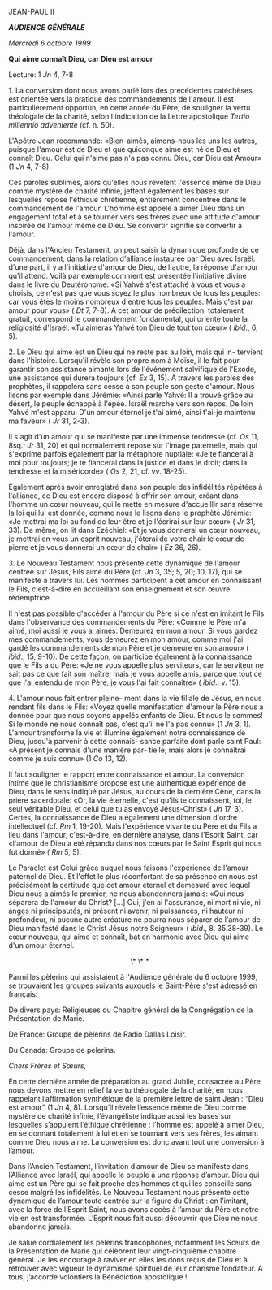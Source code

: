 JEAN-PAUL II

***AUDIENCE GÉNÉRALE***

*Mercredi 6 octobre 1999*

**Qui aime connaît Dieu, car Dieu est amour**

Lecture: 1 *Jn* 4, 7-8

1\. La conversion dont nous avons parlé lors des précédentes catéchèses, est orientée vers la pratique des commandements de l'amour. Il est particulièrement opportun, en cette année du Père, de souligner la vertu théologale de la charité, selon l'indication de la Lettre apostolique *Tertio millennio adveniente* (cf. n. 50).

L'Apôtre Jean recommande: «Bien-aimés, aimons-nous les uns les autres, puisque l'amour est de Dieu et que quiconque aime est né de Dieu et connaît Dieu. Celui qui n'aime pas n'a pas connu Dieu, car Dieu est Amour» (1 *Jn* 4, 7-8).

Ces paroles sublimes, alors qu'elles nous révèlent l'essence même de Dieu comme mystère de charité infinie, jettent également les bases sur lesquelles repose l'éthique chrétienne, entièrement concentrée dans le commandement de l'amour. L'homme est appelé à aimer Dieu dans un engagement total et à se tourner vers ses frères avec une attitude d'amour inspirée de l'amour même de Dieu. Se convertir signifie se convertir à l'amour.

Déjà, dans l'Ancien Testament, on peut saisir la dynamique profonde de ce commandement, dans la relation d'alliance instaurée par Dieu avec Israël: d'une part, il y a l'initiative d'amour de Dieu, de l'autre, la réponse d'amour qu'il attend. Voilà par exemple comment est présentée l'initiative divine dans le livre du Deutéronome: «Si Yahvé s'est attaché à vous et vous a choisis, ce n'est pas que vous soyez le plus nombreux de tous les peuples: car vous êtes le moins nombreux d'entre tous les peuples. Mais c'est par amour pour vous» ( *Dt* 7, 7-8). A cet amour de prédilection, totalement gratuit, correspond le commandement fondamental, qui oriente toute la religiosité d'Israël: «Tu aimeras Yahvé ton Dieu de tout ton cœur» ( *ibid*., 6, 5).

2\. Le Dieu qui aime est un Dieu qui ne reste pas au loin, mais qui in- tervient dans l'histoire. Lorsqu'il révèle son propre nom à Moïse, il le fait pour garantir son assistance aimante lors de l'événement salvifique de l'Exode, une assistance qui durera toujours (cf. *Ex* 3, 15). A travers les paroles des prophètes, il rappelera sans cesse à son peuple son geste d'amour. Nous lisons par exemple dans Jérémie: «Ainsi parle Yahvé: Il a trouvé grâce au désert, le peuple échappé à l'épée. Israël marche vers son repos. De loin Yahvé m'est apparu: D'un amour éternel je t'ai aimé, ainsi t'ai-je maintenu ma faveur» ( *Jr* 31, 2-3).

Il s'agit d'un amour qui se manifeste par une immense tendresse (cf. *Os* 11, 8sq.; *Jr* 31, 20) et qui normalement repose sur l'image paternelle, mais qui s'exprime parfois également par la métaphore nuptiale: «Je te fiancerai à moi pour toujours; je te fiancerai dans la justice et dans le droit; dans la tendresse et la miséricorde» ( *Os* 2, 21, cf. vv. 18-25).

Egalement après avoir enregistré dans son peuple des infidélités répétées à l'alliance, ce Dieu est encore disposé à offrir son amour, créant dans l'homme un cœur nouveau, qui le mette en mesure d'accueillir sans réserve la loi qui lui est donnée, comme nous le lisons dans le prophète Jérémie: «Je mettrai ma loi au fond de leur être et je l'écrirai sur leur cœur» ( *Jr* 31, 33). De même, on lit dans Ezéchiel: «Et je vous donnerai un cœur nouveau, je mettrai en vous un esprit nouveau, j'ôterai de votre chair le cœur de pierre et je vous donnerai un cœur de chair» ( *Ez* 36, 26).

3\. Le Nouveau Testament nous présente cette dynamique de l'amour centrée sur Jésus, Fils aimé du Père (cf. *Jn* 3, 35; 5, 20; 10, 17), qui se manifeste à travers lui. Les hommes participent à cet amour en connaissant le Fils, c'est-à-dire en accueillant son enseignement et son œuvre rédemptrice.

Il n'est pas possible d'accéder à l'amour du Père si ce n'est en imitant le Fils dans l'observance des commandements du Père: «Comme le Père m'a aimé, moi aussi je vous ai aimés. Demeurez en mon amour. Si vous gardez mes commandements, vous demeurez en mon amour, comme moi j'ai gardé les commandements de mon Père et je demeure en son amour» ( *ibid*., 15, 9-10). De cette façon, on participe également à la connaissance que le Fils a du Père: «Je ne vous appelle plus serviteurs, car le serviteur ne sait pas ce que fait son maître; mais je vous appelle amis, parce que tout ce que j'ai entendu de mon Père, je vous l'ai fait connaître» ( *ibid*., v. 15).

4\. L'amour nous fait entrer pleine- ment dans la vie filiale de Jésus, en nous rendant fils dans le Fils: «Voyez quelle manifestation d'amour le Père nous a donnée pour que nous soyons appelés enfants de Dieu. Et nous le sommes! Si le monde ne nous connaît pas, c'est qu'il ne l'a pas connu» (1 *Jn* 3, 1). L'amour transforme la vie et illumine également notre connaissance de Dieu, jusqu'à parvenir à cette connais- sance parfaite dont parle saint Paul: «A présent je connais d'une manière par- tielle; mais alors je connaîtrai comme je suis connu» (1 *Co* 13, 12).

Il faut souligner le rapport entre connaissance et amour. La conversion intime que le christianisme propose est une authentique expérience de Dieu, dans le sens indiqué par Jésus, au cours de la dernière Cène, dans la prière sacerdotale: «Or, la vie éternelle, c'est qu'ils te connaissent, toi, le seul véritable Dieu, et celui que tu as envoyé Jésus-Christ» ( *Jn* 17, 3). Certes, la connaissance de Dieu a également une dimension d'ordre intellectuel (cf. *Rm* 1, 19-20). Mais l'expérience vivante du Père et du Fils a lieu dans l'amour, c'est-à-dire, en dernière analyse, dans l'Esprit Saint, car «l'amour de Dieu a été répandu dans nos cœurs par le Saint Esprit qui nous fut donné» ( *Rm* 5, 5).

Le Paraclet est Celui grâce auquel nous faisons l'expérience de l'amour paternel de Dieu. Et l'effet le plus réconfortant de sa présence en nous est précisément la certitude que cet amour éternel et démesuré avec lequel Dieu nous a aimés le premier, ne nous abandonnera jamais: «Qui nous séparera de l'amour du Christ? \[...\] Oui, j'en ai l'assurance, ni mort ni vie, ni anges ni principautés, ni présent ni avenir, ni puissances, ni hauteur ni profondeur, ni aucune autre créature ne pourra nous séparer de l'amour de Dieu manifesté dans le Christ Jésus notre Seigneur» ( *ibid*., 8, 35.38-39). Le cœur nouveau, qui aime et connaît, bat en harmonie avec Dieu qui aime d'un amour éternel.

                                                             \\* \\* \*

Parmi les pèlerins qui assistaient à l'Audience générale du 6 octobre 1999, se trouvaient les groupes suivants auxquels le Saint-Père s'est adressé en français:

De divers pays: Religieuses du Chapitre général de la Congrégation de la Présentation de Marie.

De France: Groupe de pèlerins de Radio Dallas Loisir.

Du Canada: Groupe de pèlerins.

*Chers Frères et Sœurs,*

En cette dernière année de préparation au grand Jubilé, consacrée au Père, nous devons mettre en relief la vertu théologale de la charité, en nous rappelant l’affirmation synthétique de la première lettre de saint Jean : “Dieu est amour” (1 *Jn* 4, 8). Lorsqu’il révèle l’essence même de Dieu comme mystère de charité infinie, l’évangéliste indique aussi les bases sur lesquelles s’appuient l’éthique chrétienne : l’homme est appelé à aimer Dieu, en se donnant totalement à lui et en se tournant vers ses frères, les aimant comme Dieu nous aime. La conversion est donc avant tout une conversion à l’amour.

Dans l’Ancien Testament, l’invitation d’amour de Dieu se manifeste dans l’Alliance avec Israël, qui appelle le peuple à une réponse d’amour. Dieu qui aime est un Père qui se fait proche des hommes et qui les conseille sans cesse malgré les infidélités. Le Nouveau Testament nous présente cette dynamique de l’amour toute centrée sur la figure du Christ : en l’imitant, avec la force de l’Esprit Saint, nous avons accès à l’amour du Père et notre vie en est transformée. L’Esprit nous fait aussi découvrir que Dieu ne nous abandonne jamais.

Je salue cordialement les pèlerins francophones, notamment les Sœurs de la Présentation de Marie qui célèbrent leur vingt-cinquième chapitre général. Je les encourage à raviver en elles les dons reçus de Dieu et à retrouver avec vigueur le dynamisme spirituel de leur charisme fondateur. A tous, j’accorde volontiers la Bénédiction apostolique !